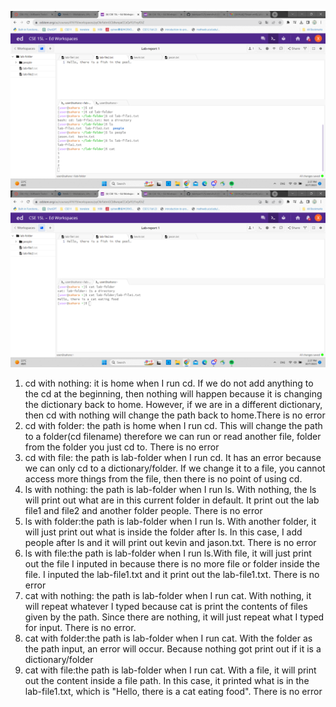 ![image1-cd-ls-cat1](https://github.com/KevinZhou0519/labreport1/blob/0d9eb6895a29f38b2b2dc88fd8053ece2a5f64de/Screenshot%20(45).png)
![image1-cat2-3](https://github.com/KevinZhou0519/labreport1/blob/32731e238d511eb50752d78b8432d1de321d03fb/Screenshot%20(46).png)
1. cd with nothing: it is home when I run cd. If we do not add anything to the cd at the beginning, then nothing will happen because it is changing the dictionary back to home. However, if we are in a different dictionary, then cd with nothing will change the path back to home.There is no error
2. cd with folder: the path is home when I run cd. This will change the path to a folder(cd filename) therefore we can run or read another file, folder from the folder you just cd to. There is no error
3. cd with file: the path is lab-folder when I run cd. It has an error because we can only cd to a dictionary/folder. If we change it to a file, you cannot access more things from the file, then there is no point of using cd.
4. ls with nothing: the path is lab-folder when I run ls. With nothing, the ls will print out what are in this current folder in default. It print out the lab file1 and file2 and another folder people. There is no error
5. ls with folder:the path is lab-folder when I run ls. With another folder, it will just print out what is inside the folder after ls. In this case, I add people after ls and it will print out kevin and jason.txt. There is no error
6. ls with file:the path is lab-folder when I run ls.With file, it will just print out the file I inputed in because there is no more file or folder inside the file. I inputed the lab-file1.txt and it print out the lab-file1.txt. There is no error
7. cat with nothing: the path is lab-folder when I run cat. With nothing, it will repeat whatever I typed because cat is print the contents of files given by the path. Since there are nothing, it will just repeat what I typed for input. There is no error.
8. cat with folder:the path is lab-folder when I run cat. With the folder as the path input, an error will occur. Because nothing got print out if it is a dictionary/folder
9. cat with file:the path is lab-folder when I run cat. With a file, it will print out the content inside a file path. In this case, it printed what is in the lab-file1.txt, which is "Hello, there is a cat eating food". There is no error

